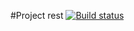 #Project rest
[![Build status](https://ci.appveyor.com/api/projects/status/d2yybybad8ihedg5?svg=true)](https://ci.appveyor.com/project/cptHenryMorgan/rest)
